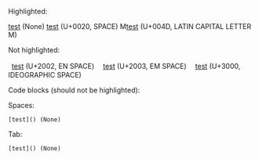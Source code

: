 <!-- Paragraphs starting with unicode space characters -->

Highlighted:

[test]() (None)
 [test]() (U+0020, SPACE)
M[test]() (U+004D, LATIN CAPITAL LETTER M)

Not highlighted:

 [test]() (U+2002, EN SPACE)
 [test]() (U+2003, EM SPACE)
　[test]() (U+3000, IDEOGRAPHIC SPACE)


Code blocks (should not be highlighted):

Spaces:

    [test]() (None)

Tab:

	[test]() (None)